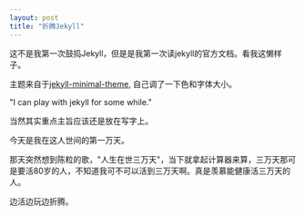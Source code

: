 ```yaml
---
layout: post
title: "折腾Jekyll"
---
```




这不是我第一次鼓捣Jekyll，但是是我第一次读jekyll的官方文档。看我这懒样子。



主题来自于[jekyll-minimal-theme](https://github.com/henrythemes/jekyll-minimal-theme), 自己调了一下色和字体大小。

"I can play with jekyll for some while."

当然其实重点主旨应该还是放在写字上。

今天是我在这人世间的第一万天。

那天突然想到陈粒的歌，"人生在世三万天"，当下就拿起计算器来算，三万天那可是要活80岁的人，不知道我可不可以活到三万天啊。真是羡慕能健康活三万天的人。

边活边玩边折腾。

